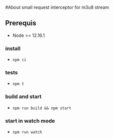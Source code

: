 #About
small request interceptor for m3u8 stream

## Prerequis
- Node >= 12.16.1

### install
 - `npm ci`

### tests
- `npm t`

### build and start
- `npm run build && npm start`

### start in watch mode
- `npm run watch`

